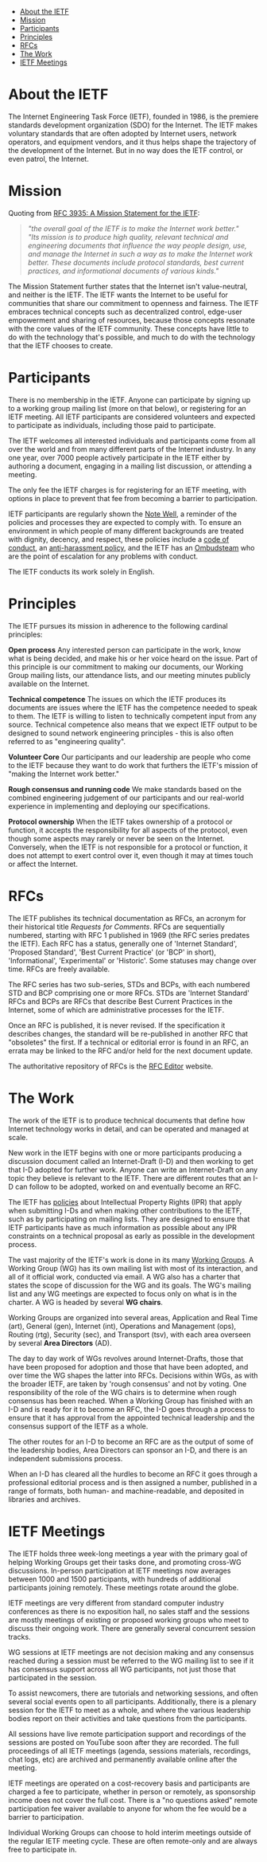 * <a href="#about">About the IETF</a><br>
* <a href="#mission">Mission</a><br>
* <a href="#participants">Participants</a><br>
* <a href="#principles">Principles</a><br>
* <a href="#rfcs">RFCs</a><br>
* <a href="#work">The Work</a><br>
* <a href="#meetings">IETF Meetings</a><br>

# <a id="about">About the IETF</a> 

The Internet Engineering Task Force (IETF), founded in 1986, is the premiere standards development organization (SDO) for the Internet. The IETF makes voluntary standards that are often adopted by Internet users, network operators, and equipment vendors, and it thus helps shape the trajectory of the development of the Internet. But in no way does the IETF control, or even patrol, the Internet.

# <a id="mission">Mission</a> 

Quoting from [RFC 3935: A Mission Statement for the IETF](https://www.rfc-editor.org/info/rfc3935):

> _"the overall goal of the IETF is to make the Internet work better."_<br>
> _"Its mission is to produce high quality, relevant technical and engineering documents that influence the way people design, use, and manage the Internet in such a way as to make the Internet work better. These documents include protocol standards, best current practices, and informational documents of various kinds."_

The Mission Statement further states that the Internet isn't value-neutral, and neither is the IETF.  The IETF wants the Internet to be useful for communities that share our commitment to openness and fairness. The IETF embraces technical concepts such as decentralized control, edge-user empowerment and sharing of resources, because those concepts resonate with the core values of the IETF community.  These concepts have little to do with the technology that's possible, and much to do with the technology that the IETF chooses to create.

# <a id="participants">Participants</a>

There is no membership in the IETF. Anyone can participate by signing up to a working group mailing list (more on that below), or registering for an IETF meeting. All IETF participants are considered volunteers and expected to participate as individuals, including those paid to participate.

The IETF welcomes all interested individuals and participants come from all over the world and from many different parts of the Internet industry. In any one year, over 7000 people actively participate in the IETF either by authoring a document, engaging in a mailing list discussion, or attending a meeting.

The only fee the IETF charges is for registering for an IETF meeting, with options in place to prevent that fee from becoming a barrier to participation.

IETF participants are regularly shown the [Note Well](https://www.ietf.org/about/note-well/), a reminder of the policies and processes they are expected to comply with. To ensure an environment in which people of many different backgrounds are treated with dignity, decency, and respect, these policies include a [code of conduct](https://www.rfc-editor.org/info/bcp54), an [anti-harassment policy](https://www.ietf.org/blog/ietf-anti-harassment-policy), and the IETF has an [Ombudsteam](https://www.ietf.org/contact/ombudsteam) who are the point of escalation for any problems with conduct. 

The IETF conducts its work solely in English.

# <a id="principles">Principles</a>

The IETF pursues its mission in adherence to the following cardinal principles:

**Open process** Any interested person can participate in the work, know what is being decided, and make his or her voice heard on the issue. Part of this principle is our commitment to making our documents, our Working Group mailing lists, our attendance lists, and our meeting minutes publicly available on the Internet.

**Technical competence** The issues on which the IETF produces its documents are issues where the IETF has the competence needed to speak to them. The IETF is willing to listen to technically competent input from any source. Technical competence also means that we expect IETF output to be designed to sound network engineering principles - this is also often referred to as "engineering quality".

**Volunteer Core** Our participants and our leadership are people who come to the IETF because they want to do work that furthers the IETF's mission of "making the Internet work better."

**Rough consensus and running code** We make standards based on the combined engineering judgement of our participants and our real-world experience in implementing and deploying our specifications.

**Protocol ownership** When the IETF takes ownership of a protocol or function, it accepts the responsibility for all aspects of the protocol, even though some aspects may rarely or never be seen on the Internet. Conversely, when the IETF is not responsible for a protocol or function, it does not attempt to exert control over it, even though it may at times touch or affect the Internet.

# <a id="rfcs">RFCs</a>

The IETF publishes its technical documentation as RFCs, an acronym for their historical title *Requests for Comments*. RFCs are sequentially numbered, starting with RFC 1 published in 1969 (the RFC series predates the IETF). Each RFC has a status, generally one of 'Internet Standard', 'Proposed Standard', 'Best Current Practice' (or 'BCP' in short),  'Informational', 'Experimental' or 'Historic'.  Some statuses may change over time. RFCs are freely available.

The RFC series has two sub-series, STDs and BCPs, with each numbered STD and BCP comprising one or more RFCs. STDs are 'Internet Standard' RFCs and BCPs are RFCs that describe Best Current Practices in the Internet, some of which are administrative processes for the IETF. 

Once an RFC is published, it is never revised. If the specification it describes changes, the standard will be re-published in another RFC that "obsoletes" the first. If a technical or editorial error is found in an RFC, an errata may be linked to the RFC and/or held for the next document update.

The authoritative repository of RFCs is the [RFC Editor](https://www.rfc-editor.org) website.

# <a id="work">The Work</a>

The work of the IETF is to produce technical documents that define how Internet technology works in detail, and can be operated and managed at scale.

New work in the IETF begins with one or more participants producing a discussion document called an Internet-Draft (I-D) and then working to get that I-D adopted for further work. Anyone can write an Internet-Draft on any topic they believe is relevant to the IETF. There are different routes that an I-D can follow to be adopted, worked on and eventually become an RFC.

The IETF has [policies](https://www.rfc-editor.org/rfc/rfc8179.html) about Intellectual Property Rights (IPR) that apply when submitting I-Ds and when making other contributions to the IETF, such as by participating on mailing lists. They are designed to ensure that IETF participants have as much information as possible about any IPR constraints on a technical proposal as early as possible in the development process.

The vast majority of the IETF's work is done in its many [Working Groups](https://datatracker.ietf.org/wg/). A Working Group (WG) has its own mailing list with most of its interaction, and all of it official work, conducted via email. A WG also has a charter that states the scope of discussion for the WG and its goals. The WG's mailing list and any WG meetings are expected to focus only on what is in the charter. A WG is headed by several **WG chairs**.

Working Groups are organized into several areas, Application and Real Time (art), General (gen), Internet (int), Operations and Management (ops), Routing (rtg), Security (sec), and Transport (tsv), with each area overseen by several **Area Directors** (AD).

The day to day work of WGs revolves around Internet-Drafts, those that have been proposed for adoption and those that have been adopted, and over time the WG shapes the latter into RFCs. Decisions within WGs, as with the broader IETF, are taken by 'rough consensus' and not by voting. One responsibility of the role of the WG chairs is to determine when rough consensus has been reached.  When a Working Group has finished with an I-D and is ready for it to become an RFC, the I-D goes through a process to ensure that it has approval from the appointed technical leadership and the consensus support of the IETF as a whole. 

The other routes for an I-D to become an RFC are as the output of some of the leadership bodies, Area Directors can sponsor an I-D, and there is an independent submissions process. 

When an I-D has cleared all the hurdles to become an RFC it goes through a professional editorial process and is then assigned a number, published in a range of formats, both human- and machine-readable, and deposited in libraries and archives.

# <a id="meetings">IETF Meetings</a>

The IETF holds three week-long meetings a year with the primary goal of helping Working Groups get their tasks done, and promoting cross-WG discussions. In-person participation at IETF meetings now averages between 1000 and 1500 participants, with hundreds of additional participants joining remotely. These meetings rotate around the globe.

IETF meetings are very different from standard computer industry conferences as there is no exposition hall, no sales staff and the sessions are mostly meetings of existing or proposed working groups who meet to discuss their ongoing work. There are generally several concurrent session tracks.

WG sessions at IETF meetings are not decision making and any consensus reached during a session must be referred to the WG mailing list to see if it has consensus support across all WG participants, not just those that participated in the session.

To assist newcomers, there are tutorials and networking sessions, and often several social events open to all participants. Additionally, there is a plenary session for the IETF to meet as a whole, and where the various leadership bodies report on their activities and take questions from the participants.

All sessions have live remote participation support and recordings of the sessions are posted on YouTube soon after they are recorded.  The full proceedings of all IETF meetings (agenda, sessions materials, recordings, chat logs, etc) are archived and permanently available online after the meeting.

IETF meetings are operated on a cost-recovery basis and participants are charged a fee to participate, whether in person or remotely, as sponsorship income does not cover the full cost. There is a "no questions asked" remote participation fee waiver available to anyone for whom the fee would be a barrier to participation.

Individual Working Groups can choose to hold interim meetings outside of the regular IETF meeting cycle.  These are often remote-only and are always free to participate in.
